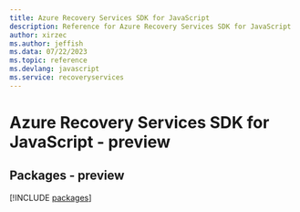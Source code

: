 ```yaml
---
title: Azure Recovery Services SDK for JavaScript
description: Reference for Azure Recovery Services SDK for JavaScript
author: xirzec
ms.author: jeffish
ms.data: 07/22/2023
ms.topic: reference
ms.devlang: javascript
ms.service: recoveryservices
---
```

# Azure Recovery Services SDK for JavaScript - preview
## Packages - preview
[!INCLUDE [packages](recovery-services-index.md)]